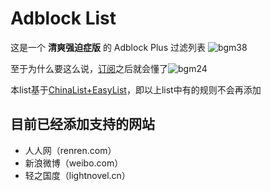 Adblock List
===========

这是一个 **清爽强迫症版** 的 Adblock Plus 过滤列表 ![bgm38](http://bgm.tv/img/smiles/tv/15.gif)

至于为什么要这么说，[订阅](https://blog.everpcpc.com/adblock/)之后就会懂了![bgm24](http://bgm.tv/img/smiles/tv/01.gif)

本list基于[ChinaList+EasyList](https://easylist-downloads.adblockplus.org/chinalist+easylist.txt)，即以上list中有的规则不会再添加


目前已经添加支持的网站
-------------------
* 人人网（renren.com）
* 新浪微博（weibo.com）
* 轻之国度（lightnovel.cn）

